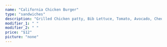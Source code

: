 ```yaml
---
name: "California Chicken Burger"
type: "sandwiches"
description: "Grilled Chicken patty, Bib Lettuce, Tomato, Avocado, Cheddar Cheese, Bacon, & Garlic Aioli."
modifier_1: " "
modifier_2: " "
price: "$12"
picture: "none"
---
```

